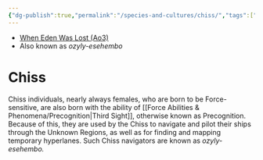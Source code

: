 ```yaml
---
{"dg-publish":true,"permalink":"/species-and-cultures/chiss/","tags":["culture"],"noteIcon":"saber1"}
---
```


- [When Eden Was Lost (Ao3)](https://archiveofourown.org/works/19334440)
- Also known as *ozyly-esehembo*
# Chiss

Chiss individuals, nearly always females, who are born to be Force-sensitive, are also born with the ability of [[Force Abilities & Phenomena/Precognition\|Third Sight]], otherwise known as Precognition. Because of this, they are used by the Chiss to navigate and pilot their ships through the Unknown Regions, as well as for finding and mapping temporary hyperlanes. Such Chiss navigators are known as *ozyly-esehembo.* 
